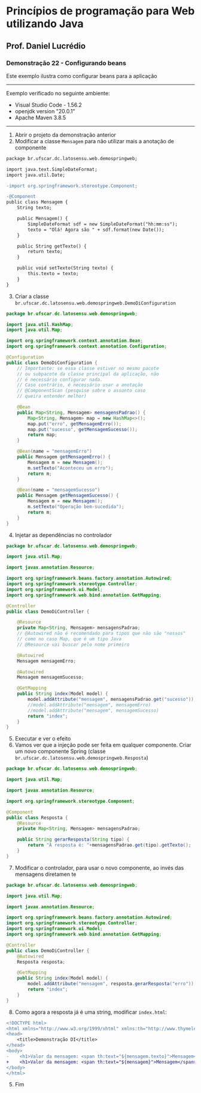 # Princípios de programação para Web utilizando Java
## Prof. Daniel Lucrédio

### Demonstração 22 - Configurando beans

Este exemplo ilustra como configurar beans para a aplicação

<hr>

Exemplo verificado no seguinte ambiente:

- Visual Studio Code - 1.56.2
- openjdk version "20.0.1"
- Apache Maven 3.8.5

<hr>

1. Abrir o projeto da demonstração anterior
2. Modificar a classe `Mensagem` para não utilizar mais a anotação de componente

```diff
package br.ufscar.dc.latosensu.web.demospringweb;

import java.text.SimpleDateFormat;
import java.util.Date;

-import org.springframework.stereotype.Component;

-@Component
public class Mensagem {
    String texto;

    public Mensagem() {
        SimpleDateFormat sdf = new SimpleDateFormat("hh:mm:ss");
        texto = "Olá! Agora são " + sdf.format(new Date());
    }

    public String getTexto() {
        return texto;
    }

    public void setTexto(String texto) {
        this.texto = texto;
    }
}
```
3. Criar a classe `br.ufscar.dc.latosensu.web.demospringweb.DemoDiConfiguration`

```java
package br.ufscar.dc.latosensu.web.demospringweb;

import java.util.HashMap;
import java.util.Map;

import org.springframework.context.annotation.Bean;
import org.springframework.context.annotation.Configuration;

@Configuration
public class DemoDiConfiguration {
    // Importante: se essa classe estiver no mesmo pacote
    // ou subpacote da classe principal da aplicação, não
    // é necessário configurar nada.
    // Caso contrário, é necessário usar a anotação
    // @ComponentScan (pesquise sobre o assunto caso
    // queira entender melhor)

    @Bean
    public Map<String, Mensagem> mensagensPadrao() {
        Map<String, Mensagem> map = new HashMap<>();
        map.put("erro", getMensagemErro());
        map.put("sucesso", getMensagemSucesso());
        return map;
    }

    @Bean(name = "mensagemErro")
    public Mensagem getMensagemErro() {
        Mensagem m = new Mensagem();
        m.setTexto("Aconteceu um erro");
        return m;
    }

    @Bean(name = "mensagemSucesso")
    public Mensagem getMensagemSucesso() {
        Mensagem m = new Mensagem();
        m.setTexto("Operação bem-sucedida");
        return m;
    }
}

```

4. Injetar as dependências no controlador

```java
package br.ufscar.dc.latosensu.web.demospringweb;

import java.util.Map;

import javax.annotation.Resource;

import org.springframework.beans.factory.annotation.Autowired;
import org.springframework.stereotype.Controller;
import org.springframework.ui.Model;
import org.springframework.web.bind.annotation.GetMapping;

@Controller
public class DemoDiController {

    @Resource            
    private Map<String, Mensagem> mensagensPadrao;
    // @Autowired não é recomendado para tipos que não são "nossos"
    // como no caso Map, que é um tipo Java
    // @Resource vai buscar pelo nome primeiro

    @Autowired
    Mensagem mensagemErro;

    @Autowired
    Mensagem mensagemSucesso;

    @GetMapping
    public String index(Model model) {
        model.addAttribute("mensagem", mensagensPadrao.get("sucesso"));
        //model.addAttribute("mensagem", mensagemErro)
        //model.addAttribute("mensagem", mensagemSucesso)
        return "index";
    }
}
```
5. Executar e ver o efeito
6. Vamos ver que a injeção pode ser feita em qualquer componente. Criar um novo componente Spring (classe `br.ufscar.dc.latosensu.web.demospringweb.Resposta`)

```java
package br.ufscar.dc.latosensu.web.demospringweb;

import java.util.Map;

import javax.annotation.Resource;

import org.springframework.stereotype.Component;

@Component
public class Resposta {
    @Resource
    private Map<String, Mensagem> mensagensPadrao;

    public String gerarResposta(String tipo) {
        return "A resposta é: "+mensagensPadrao.get(tipo).getTexto();
    }
}
```
7. Modificar o controlador, para usar o novo componente, ao invés das mensagens diretamen te

```java
package br.ufscar.dc.latosensu.web.demospringweb;

import java.util.Map;

import javax.annotation.Resource;

import org.springframework.beans.factory.annotation.Autowired;
import org.springframework.stereotype.Controller;
import org.springframework.ui.Model;
import org.springframework.web.bind.annotation.GetMapping;

@Controller
public class DemoDiController {
    @Autowired
    Resposta resposta;

    @GetMapping
    public String index(Model model) {
        model.addAttribute("mensagem", resposta.gerarResposta("erro"));
        return "index";
    }
}
```

8. Como agora a resposta já é uma string, modificar `index.html`:

```diff
<!DOCTYPE html>
<html xmlns="http://www.w3.org/1999/xhtml" xmlns:th="http://www.thymeleaf.org">
<head>
    <title>Demonstração DI</title>
</head>
<body>
-    <h1>Valor da mensagem: <span th:text="${mensagem.texto}">Mensagem</span></h1>
+    <h1>Valor da mensagem: <span th:text="${mensagem}">Mensagem</span></h1>
</body>
</html>
```

5. Fim
